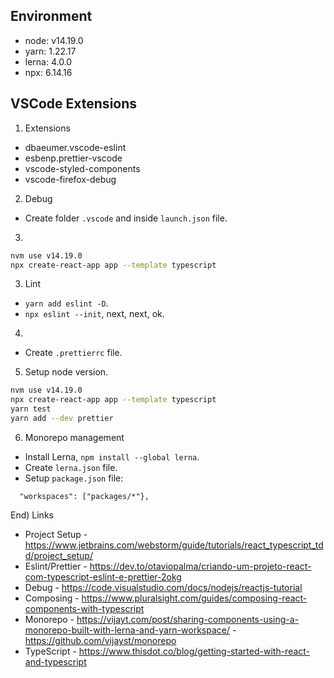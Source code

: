 ## Environment
- node: v14.19.0
- yarn: 1.22.17
- lerna: 4.0.0
- npx: 6.14.16

## VSCode Extensions
1) Extensions
- dbaeumer.vscode-eslint
- esbenp.prettier-vscode
- vscode-styled-components
- vscode-firefox-debug
2) Debug
- Create folder `.vscode` and inside `launch.json` file.
3)
```bash
nvm use v14.19.0
npx create-react-app app --template typescript
```
3) Lint 
- `yarn add eslint -D`.
- `npx eslint --init`, next, next, ok.
4)
- Create `.prettierrc` file.
5) Setup node version.
```bash
nvm use v14.19.0
npx create-react-app app --template typescript
yarn test
yarn add --dev prettier
```
6) Monorepo management
- Install Lerna, `npm install --global lerna`.
- Create `lerna.json` file.
- Setup `package.json` file:
```
  "workspaces": ["packages/*"},  
```


End) Links
- Project Setup - https://www.jetbrains.com/webstorm/guide/tutorials/react_typescript_tdd/project_setup/
- Eslint/Prettier - https://dev.to/otaviopalma/criando-um-projeto-react-com-typescript-eslint-e-prettier-2okg
- Debug - https://code.visualstudio.com/docs/nodejs/reactjs-tutorial
- Composing - https://www.pluralsight.com/guides/composing-react-components-with-typescript
- Monorepo - https://vijayt.com/post/sharing-components-using-a-monorepo-built-with-lerna-and-yarn-workspace/
           - https://github.com/vijayst/monorepo
- TypeScript - https://www.thisdot.co/blog/getting-started-with-react-and-typescript